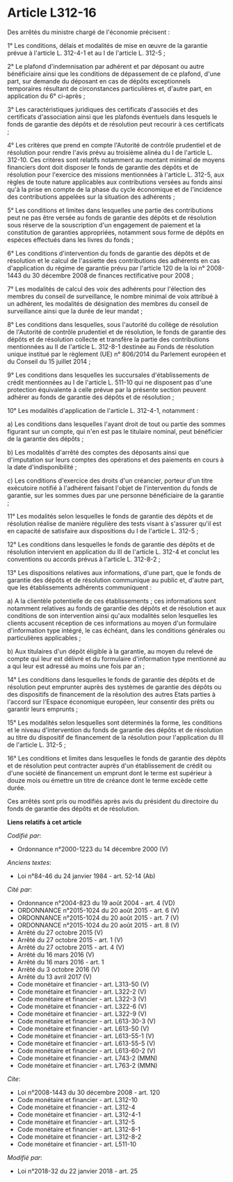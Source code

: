 # Article L312-16

Des arrêtés du ministre chargé de l'économie précisent :

1° Les conditions, délais et modalités de mise en œuvre de la garantie prévue à l'article L. 312-4-1 et au I de l'article L.
312-5 ;

2° Le plafond d'indemnisation par adhérent et par déposant ou autre bénéficiaire ainsi que les conditions de dépassement de
ce plafond, d'une part, sur demande du déposant en cas de dépôts exceptionnels temporaires résultant de circonstances
particulières et, d'autre part, en application du 6° ci-après ;

3° Les caractéristiques juridiques des certificats d'associés et des certificats d'association ainsi que les plafonds
éventuels dans lesquels le fonds de garantie des dépôts et de résolution peut recourir à ces certificats ;

4° Les critères que prend en compte l'Autorité de contrôle prudentiel et de résolution pour rendre l'avis prévu au troisième
alinéa du I de l'article L. 312-10. Ces critères sont relatifs notamment au montant minimal de moyens financiers dont doit
disposer le fonds de garantie des dépôts et de résolution pour l'exercice des missions mentionnées à l'article L. 312-5, aux
règles de toute nature applicables aux contributions versées au fonds ainsi qu'à la prise en compte de la phase du cycle
économique et de l'incidence des contributions appelées sur la situation des adhérents ;

5° Les conditions et limites dans lesquelles une partie des contributions peut ne pas être versée au fonds de garantie des
dépôts et de résolution sous réserve de la souscription d'un engagement de paiement et la constitution de garanties
appropriées, notamment sous forme de dépôts en espèces effectués dans les livres du fonds ;

6° Les conditions d'intervention du fonds de garantie des dépôts et de résolution et le calcul de l'assiette des
contributions des adhérents en cas d'application du régime de garantie prévu par l'article 120 de la loi n° 2008-1443 du 30
décembre 2008 de finances rectificative pour 2008 ;

7° Les modalités de calcul des voix des adhérents pour l'élection des membres du conseil de surveillance, le nombre minimal
de voix attribué à un adhérent, les modalités de désignation des membres du conseil de surveillance ainsi que la durée de
leur mandat ;

8° Les conditions dans lesquelles, sous l'autorité du collège de résolution de l'Autorité de contrôle prudentiel et de
résolution, le fonds de garantie des dépôts et de résolution collecte et transfère la partie des contributions mentionnées au
II de l'article L. 312-8-1 destinée au Fonds de résolution unique institué par le règlement (UE) n° 806/2014 du Parlement
européen et du Conseil du 15 juillet 2014 ;

9° Les conditions dans lesquelles les succursales d'établissements de crédit mentionnées au I de l'article L. 511-10 qui ne
disposent pas d'une protection équivalente à celle prévue par la présente section peuvent adhérer au fonds de garantie des
dépôts et de résolution ;

10° Les modalités d'application de l'article L. 312-4-1, notamment :

a) Les conditions dans lesquelles l'ayant droit de tout ou partie des sommes figurant sur un compte, qui n'en est pas le
titulaire nominal, peut bénéficier de la garantie des dépôts ;

b) Les modalités d'arrêté des comptes des déposants ainsi que d'imputation sur leurs comptes des opérations et des paiements
en cours à la date d'indisponibilité ;

c) Les conditions d'exercice des droits d'un créancier, porteur d'un titre exécutoire notifié à l'adhérent faisant l'objet de
l'intervention du fonds de garantie, sur les sommes dues par une personne bénéficiaire de la garantie ;

11° Les modalités selon lesquelles le fonds de garantie des dépôts et de résolution réalise de manière régulière des tests
visant à s'assurer qu'il est en capacité de satisfaire aux dispositions du I de l'article L. 312-5 ;

12° Les conditions dans lesquelles le fonds de garantie des dépôts et de résolution intervient en application du III de
l'article L. 312-4 et conclut les conventions ou accords prévus à l'article L. 312-8-2 ;

13° Les dispositions relatives aux informations, d'une part, que le fonds de garantie des dépôts et de résolution communique
au public et, d'autre part, que les établissements adhérents communiquent :

a) A la clientèle potentielle de ces établissements ; ces informations sont notamment relatives au fonds de garantie des
dépôts et de résolution et aux conditions de son intervention ainsi qu'aux modalités selon lesquelles les clients accusent
réception de ces informations au moyen d'un formulaire d'information type intégré, le cas échéant, dans les conditions
générales ou particulières applicables ;

b) Aux titulaires d'un dépôt éligible à la garantie, au moyen du relevé de compte qui leur est délivré et du formulaire
d'information type mentionné au a qui leur est adressé au moins une fois par an ;

14° Les conditions dans lesquelles le fonds de garantie des dépôts et de résolution peut emprunter auprès des systèmes de
garantie des dépôts ou des dispositifs de financement de la résolution des autres Etats parties à l'accord sur l'Espace
économique européen, leur consentir des prêts ou garantir leurs emprunts ;

15° Les modalités selon lesquelles sont déterminés la forme, les conditions et le niveau d'intervention du fonds de garantie
des dépôts et de résolution au titre du dispositif de financement de la résolution pour l'application du III de l'article L.
312-5 ;

16° Les conditions et limites dans lesquelles le fonds de garantie des dépôts et de résolution peut contracter auprès d'un
établissement de crédit ou d'une société de financement un emprunt dont le terme est supérieur à douze mois ou émettre un
titre de créance dont le terme excède cette durée.

Ces arrêtés sont pris ou modifiés après avis du président du directoire du fonds de garantie des dépôts et de résolution.

**Liens relatifs à cet article**

_Codifié par_:

  - Ordonnance n°2000-1223 du 14 décembre 2000 (V)

_Anciens textes_:

  - Loi n°84-46 du 24 janvier 1984 - art. 52-14 (Ab)

_Cité par_:

  - Ordonnance n°2004-823 du 19 août 2004 - art. 4 (VD)
  - ORDONNANCE n°2015-1024 du 20 août 2015 - art. 6 (V)
  - ORDONNANCE n°2015-1024 du 20 août 2015 - art. 7 (V)
  - ORDONNANCE n°2015-1024 du 20 août 2015 - art. 8 (V)
  - Arrêté du 27 octobre 2015 (V)
  - Arrêté du 27 octobre 2015 - art. 1 (V)
  - Arrêté du 27 octobre 2015 - art. 4 (V)
  - Arrêté du 16 mars 2016 (V)
  - Arrêté du 16 mars 2016 - art. 1
  - Arrêté du 3 octobre 2016 (V)
  - Arrêté du 13 avril 2017 (V)
  - Code monétaire et financier - art. L313-50 (V)
  - Code monétaire et financier - art. L322-2 (V)
  - Code monétaire et financier - art. L322-3 (V)
  - Code monétaire et financier - art. L322-6 (V)
  - Code monétaire et financier - art. L322-9 (V)
  - Code monétaire et financier - art. L613-30-3 (V)
  - Code monétaire et financier - art. L613-50 (V)
  - Code monétaire et financier - art. L613-55-1 (V)
  - Code monétaire et financier - art. L613-55-5 (V)
  - Code monétaire et financier - art. L613-60-2 (V)
  - Code monétaire et financier - art. L743-2 (MMN)
  - Code monétaire et financier - art. L763-2 (MMN)

_Cite_:

  - Loi n°2008-1443 du 30 décembre 2008 - art. 120
  - Code monétaire et financier - art. L312-10
  - Code monétaire et financier - art. L312-4
  - Code monétaire et financier - art. L312-4-1
  - Code monétaire et financier - art. L312-5
  - Code monétaire et financier - art. L312-8-1
  - Code monétaire et financier - art. L312-8-2
  - Code monétaire et financier - art. L511-10

_Modifié par_:

  - Loi n°2018-32 du 22 janvier 2018 - art. 25
